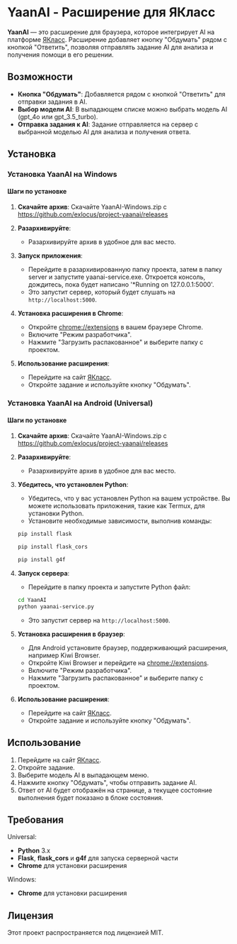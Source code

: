 # YaanAI - Расширение для ЯКласс

**YaanAI** — это расширение для браузера, которое интегрирует AI на платформе [ЯКласс](https://www.yaklass.ru). Расширение добавляет кнопку "Обдумать" рядом с кнопкой "Ответить", позволяя отправлять задание AI для анализа и получения помощи в его решении.

## Возможности

- **Кнопка "Обдумать"**: Добавляется рядом с кнопкой "Ответить" для отправки задания в AI.
- **Выбор модели AI**: В выпадающем списке можно выбрать модель AI (gpt_4o или gpt_3.5_turbo).
- **Отправка задания к AI**: Задание отправляется на сервер с выбранной моделью AI для анализа и получения ответа.

## Установка

### Установка YaanAI на Windows

#### Шаги по установке

1. **Скачайте архив**:
   Скачайте YaanAI-Windows.zip с https://github.com/exlocus/project-yaanai/releases

2. **Разархивируйте**:
   - Разархивируйте архив в удобное для вас место.

3. **Запуск приложения**:
   - Перейдите в разархивированную папку проекта, затем в папку server и запустите yaanai-service.exe. Откроется консоль, дождитесь, пока будет написано '*Running on 127.0.0.1:5000'.
   - Это запустит сервер, который будет слушать на `http://localhost:5000`.

4. **Установка расширения в Chrome**:
   - Откройте [chrome://extensions](chrome://extensions) в вашем браузере Chrome.
   - Включите "Режим разработчика".
   - Нажмите "Загрузить распакованное" и выберите папку с проектом.

5. **Использование расширения**:
   - Перейдите на сайт [ЯКласс](https://www.yaklass.ru).
   - Откройте задание и используйте кнопку "Обдумать".

### Установка YaanAI на Android (Universal)

#### Шаги по установке

1. **Скачайте архив**:
   Скачайте YaanAI-Windows.zip с https://github.com/exlocus/project-yaanai/releases

2. **Разархивируйте**:
   - Разархивируйте архив в удобное для вас место.

2. **Убедитесь, что установлен Python**:
   - Убедитесь, что у вас установлен Python на вашем устройстве. Вы можете использовать приложения, такие как Termux, для установки Python.
   - Установите необходимые зависимости, выполнив команды:
   ```bash
   pip install flask
   ```
   ```bash
   pip install flask_cors
   ```
   ```bash
   pip install g4f
   ```

3. **Запуск сервера**:
   - Перейдите в папку проекта и запустите Python файл:
   ```bash
   cd YaanAI
   python yaanai-service.py
   ```
   - Это запустит сервер на `http://localhost:5000`.

4. **Установка расширения в браузер**:
   - Для Android установите браузер, поддерживающий расширения, например Kiwi Browser.
   - Откройте Kiwi Browser и перейдите на [chrome://extensions](chrome://extensions).
   - Включите "Режим разработчика".
   - Нажмите "Загрузить распакованное" и выберите папку с проектом.

5. **Использование расширения**:
   - Перейдите на сайт [ЯКласс](https://www.yaklass.ru).
   - Откройте задание и используйте кнопку "Обдумать".

## Использование

1. Перейдите на сайт [ЯКласс](https://www.yaklass.ru).
2. Откройте задание.
3. Выберите модель AI в выпадающем меню.
4. Нажмите кнопку "Обдумать", чтобы отправить задание AI.
5. Ответ от AI будет отображён на странице, а текущее состояние выполнения будет показано в блоке состояния.


## Требования

Universal:
- **Python** 3.x
- **Flask**, **flask_cors** и **g4f** для запуска серверной части
- **Chrome** для установки расширения

Windows:
- **Chrome** для установки расширения

## Лицензия

Этот проект распространяется под лицензией MIT.
